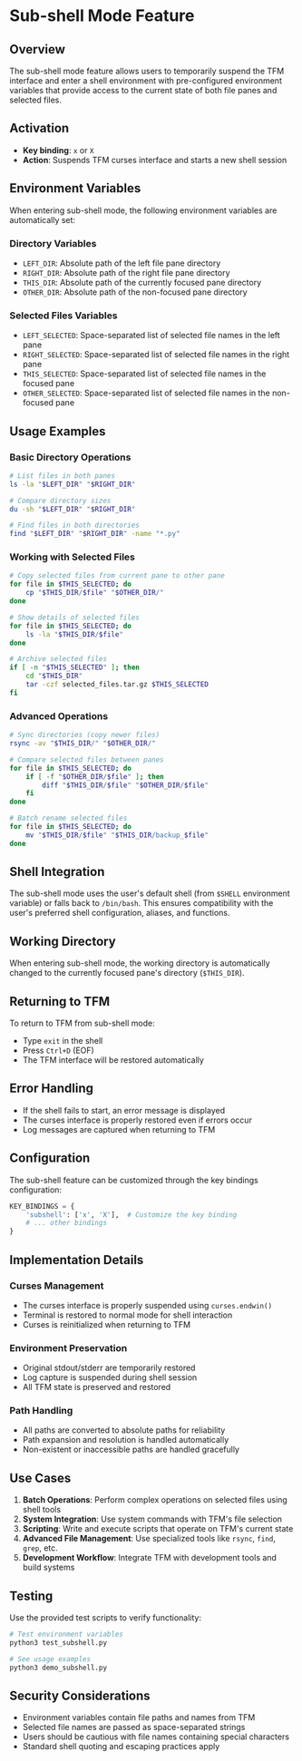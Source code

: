 # Sub-shell Mode Feature

## Overview

The sub-shell mode feature allows users to temporarily suspend the TFM interface and enter a shell environment with pre-configured environment variables that provide access to the current state of both file panes and selected files.

## Activation

- **Key binding**: `x` or `X`
- **Action**: Suspends TFM curses interface and starts a new shell session

## Environment Variables

When entering sub-shell mode, the following environment variables are automatically set:

### Directory Variables
- `LEFT_DIR`: Absolute path of the left file pane directory
- `RIGHT_DIR`: Absolute path of the right file pane directory  
- `THIS_DIR`: Absolute path of the currently focused pane directory
- `OTHER_DIR`: Absolute path of the non-focused pane directory

### Selected Files Variables
- `LEFT_SELECTED`: Space-separated list of selected file names in the left pane
- `RIGHT_SELECTED`: Space-separated list of selected file names in the right pane
- `THIS_SELECTED`: Space-separated list of selected file names in the focused pane
- `OTHER_SELECTED`: Space-separated list of selected file names in the non-focused pane

## Usage Examples

### Basic Directory Operations

```bash
# List files in both panes
ls -la "$LEFT_DIR" "$RIGHT_DIR"

# Compare directory sizes
du -sh "$LEFT_DIR" "$RIGHT_DIR"

# Find files in both directories
find "$LEFT_DIR" "$RIGHT_DIR" -name "*.py"
```

### Working with Selected Files

```bash
# Copy selected files from current pane to other pane
for file in $THIS_SELECTED; do
    cp "$THIS_DIR/$file" "$OTHER_DIR/"
done

# Show details of selected files
for file in $THIS_SELECTED; do
    ls -la "$THIS_DIR/$file"
done

# Archive selected files
if [ -n "$THIS_SELECTED" ]; then
    cd "$THIS_DIR"
    tar -czf selected_files.tar.gz $THIS_SELECTED
fi
```

### Advanced Operations

```bash
# Sync directories (copy newer files)
rsync -av "$THIS_DIR/" "$OTHER_DIR/"

# Compare selected files between panes
for file in $THIS_SELECTED; do
    if [ -f "$OTHER_DIR/$file" ]; then
        diff "$THIS_DIR/$file" "$OTHER_DIR/$file"
    fi
done

# Batch rename selected files
for file in $THIS_SELECTED; do
    mv "$THIS_DIR/$file" "$THIS_DIR/backup_$file"
done
```

## Shell Integration

The sub-shell mode uses the user's default shell (from `$SHELL` environment variable) or falls back to `/bin/bash`. This ensures compatibility with the user's preferred shell configuration, aliases, and functions.

## Working Directory

When entering sub-shell mode, the working directory is automatically changed to the currently focused pane's directory (`$THIS_DIR`).

## Returning to TFM

To return to TFM from sub-shell mode:
- Type `exit` in the shell
- Press `Ctrl+D` (EOF)
- The TFM interface will be restored automatically

## Error Handling

- If the shell fails to start, an error message is displayed
- The curses interface is properly restored even if errors occur
- Log messages are captured when returning to TFM

## Configuration

The sub-shell feature can be customized through the key bindings configuration:

```python
KEY_BINDINGS = {
    'subshell': ['x', 'X'],  # Customize the key binding
    # ... other bindings
}
```

## Implementation Details

### Curses Management
- The curses interface is properly suspended using `curses.endwin()`
- Terminal is restored to normal mode for shell interaction
- Curses is reinitialized when returning to TFM

### Environment Preservation
- Original stdout/stderr are temporarily restored
- Log capture is suspended during shell session
- All TFM state is preserved and restored

### Path Handling
- All paths are converted to absolute paths for reliability
- Path expansion and resolution is handled automatically
- Non-existent or inaccessible paths are handled gracefully

## Use Cases

1. **Batch Operations**: Perform complex operations on selected files using shell tools
2. **System Integration**: Use system commands with TFM's file selection
3. **Scripting**: Write and execute scripts that operate on TFM's current state
4. **Advanced File Management**: Use specialized tools like `rsync`, `find`, `grep`, etc.
5. **Development Workflow**: Integrate TFM with development tools and build systems

## Testing

Use the provided test scripts to verify functionality:

```bash
# Test environment variables
python3 test_subshell.py

# See usage examples
python3 demo_subshell.py
```

## Security Considerations

- Environment variables contain file paths and names from TFM
- Selected file names are passed as space-separated strings
- Users should be cautious with file names containing special characters
- Standard shell quoting and escaping practices apply
